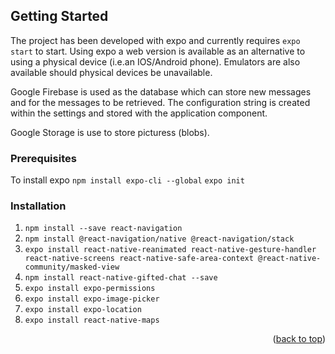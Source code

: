 <!-- GETTING STARTED -->
## Getting Started

The project has been developed with expo and currently requires `expo start` to start.  Using expo a web version is available as an alternative to using a physical device (i.e.an IOS/Android phone).  Emulators are also available should physical devices be unavailable. 

Google Firebase is used as the database which can store new messages and for the messages to be retrieved.  The configuration string is created within the settings and stored with the application component.  

Google Storage is use to store picturess (blobs). 

### Prerequisites

To install expo 
`npm install expo-cli --global`
`expo init`

### Installation

1. `npm install --save react-navigation`
2. `npm install @react-navigation/native @react-navigation/stack`
3. `expo install react-native-reanimated react-native-gesture-handler react-native-screens react-native-safe-area-context @react-native-community/masked-view`
4. `npm install react-native-gifted-chat --save`
5. `expo install expo-permissions`
6. `expo install expo-image-picker`
7. `expo install expo-location`
8. `expo install react-native-maps`
   

<p align="right">(<a href="#top">back to top</a>)</p>
